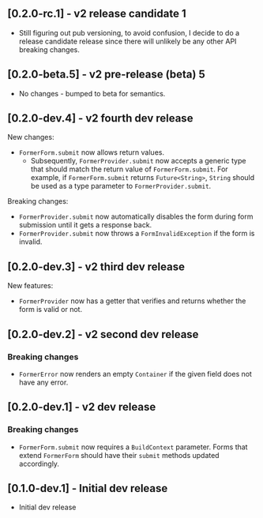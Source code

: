 ## [0.2.0-rc.1] - v2 release candidate 1

- Still figuring out pub versioning, to avoid confusion, I decide to do a release candidate release since there will
  unlikely be any other API breaking changes.

## [0.2.0-beta.5] - v2 pre-release (beta) 5

- No changes - bumped to beta for semantics.

## [0.2.0-dev.4] - v2 fourth dev release

New changes:

- `FormerForm.submit` now allows return values.
    - Subsequently, `FormerProvider.submit` now accepts a generic type that should match the return value
      of `FormerForm.submit`. For example, if `FormerForm.submit` returns `Future<String>`, `String` should be used as a
      type parameter to `FormerProvider.submit`.

Breaking changes:

- `FormerProvider.submit` now automatically disables the form during form submission until it gets a response back.
- `FormerProvider.submit` now throws a `FormInvalidException` if the form is invalid.

## [0.2.0-dev.3] - v2 third dev release

New features:

- `FormerProvider` now has a getter that verifies and returns whether the form is valid or not.

## [0.2.0-dev.2] - v2 second dev release

### Breaking changes

- `FormerError` now renders an empty `Container` if the given field does not have any error.

## [0.2.0-dev.1] - v2 dev release

### Breaking changes

- `FormerForm.submit` now requires a `BuildContext` parameter. Forms that extend `FormerForm`
  should have their `submit` methods updated accordingly.

## [0.1.0-dev.1] - Initial dev release

- Initial dev release
